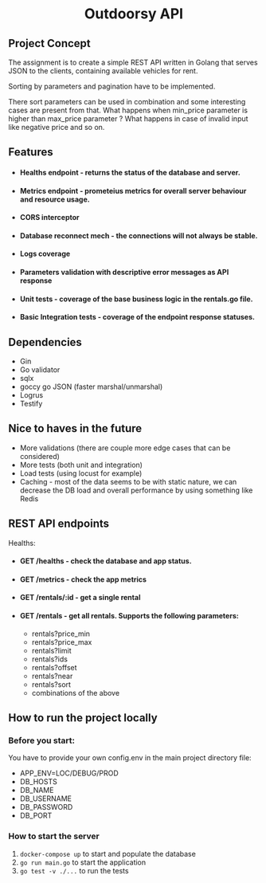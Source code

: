 <h1 align="center">Outdoorsy API</h1>

## Project Concept
The assignment is to create a simple REST API written in Golang that serves JSON to the clients, containing available vehicles for rent.

Sorting by parameters and pagination have to be implemented.

There sort parameters can be used in combination and some interesting cases are present from that. What happens when min_price parameter is higher than max_price parameter ? What happens in case of invalid input like negative price and so on.

## Features

* #### Healths endpoint - returns the status of the database and server.

* #### Metrics endpoint - prometeius metrics for overall server behaviour and resource usage.

* #### CORS interceptor

* #### Database reconnect mech - the connections will not always be stable.

* #### Logs coverage

* #### Parameters validation with descriptive error messages as API response

* #### Unit tests - coverage of the base business logic in the rentals.go file.

* #### Basic Integration tests - coverage of the endpoint response statuses.

## Dependencies

* Gin
* Go validator
* sqlx
* goccy go JSON (faster marshal/unmarshal)
* Logrus
* Testify

## Nice to haves in the future

* More validations (there are couple more edge cases that can be considered)
* More tests (both unit and integration)
* Load tests (using locust for example)
* Caching - most of the data seems to be with static nature, we can decrease the DB load and overall performance by using something like Redis

## REST API endpoints

Healths:

* #### GET /healths - check the database and app status.

* #### GET /metrics - check the app metrics

* #### GET /rentals/:id - get a single rental

* #### GET /rentals - get all rentals. Supports the following parameters:
  - rentals?price_min
  - rentals?price_max
  - rentals?limit
  - rentals?ids
  - rentals?offset
  - rentals?near
  - rentals?sort
  - combinations of the above

## How to run the project locally

### Before you start:

You have to provide your own config.env in the main project directory file:
- APP_ENV=LOC/DEBUG/PROD
- DB_HOSTS
- DB_NAME
- DB_USERNAME
- DB_PASSWORD
- DB_PORT

### How to start the server

1. `docker-compose up` to start and populate the database
2. `go run main.go` to start the application
3. `go test -v ./...` to run the tests